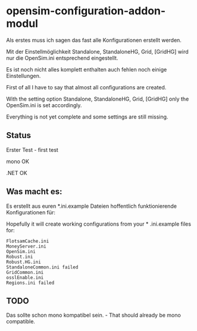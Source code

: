 # opensim-configuration-addon-modul

Als erstes muss ich sagen das fast alle Konfigurationen erstellt werden.

Mit der Einstellmöglichkeit Standalone, StandaloneHG, Grid, [GridHG] wird nur die OpenSim.ini entsprechend eingestellt.

Es ist noch nicht alles komplett enthalten auch fehlen noch einige Einstellungen.

First of all I have to say that almost all configurations are created.

With the setting option Standalone, StandaloneHG, Grid, [GridHG] only the OpenSim.ini is set accordingly.

Everything is not yet complete and some settings are still missing. 

## Status
Erster Test - first test

mono OK

.NET OK

## Was macht es:
Es erstellt aus euren *.ini.example Dateien hoffentlich funktionierende Konfigurationen für:

Hopefully it will create working configurations from your * .ini.example files for: 

```
FlotsamCache.ini
MoneyServer.ini
OpenSim.ini
Robust.ini
Robust.HG.ini
StandaloneCommon.ini failed
GridCommon.ini
osslEnable.ini
Regions.ini failed
```
## TODO
Das sollte schon mono kompatibel sein. - That should already be mono compatible. 
